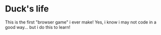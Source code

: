 # Duck's life
This is the first "browser game" i ever make! 
Yes, i know i may not code in a good way... but i do this to learn! 
